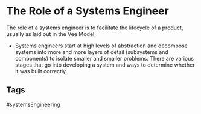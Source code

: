 # The Role of a Systems Engineer

The role of a systems engineer is to facilitate the lifecycle of a product, usually as laid out in the Vee Model.

* Systems engineers start at high levels of abstraction and decompose systems into more and more layers of detail (subsystems and components) to isolate smaller and smaller problems. There are various stages that go into developing a system and ways to determine whether it was built correctly.

## Tags
#systemsEngineering
